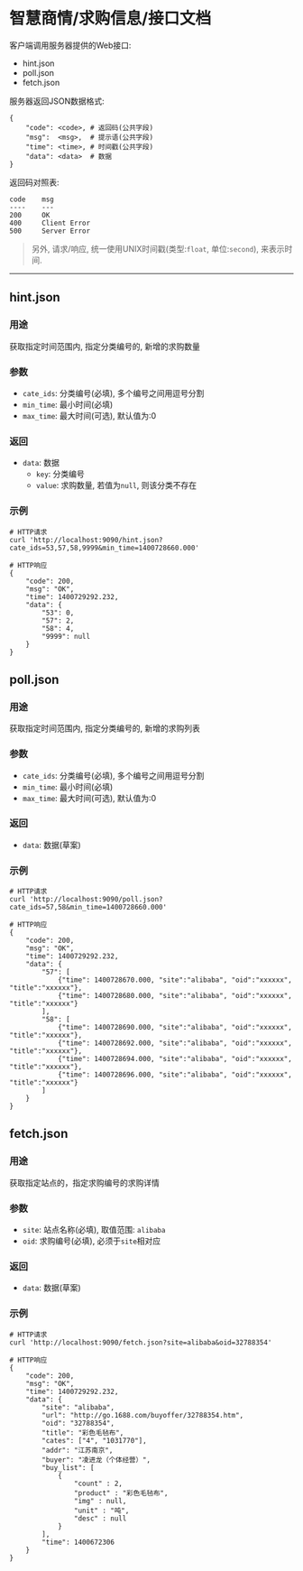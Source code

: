 # 智慧商情/求购信息/接口文档

客户端调用服务器提供的Web接口:

- hint.json
- poll.json
- fetch.json

服务器返回JSON数据格式:

    {
        "code": <code>, # 返回码(公共字段)
        "msg":  <msg>,  # 提示语(公共字段)
        "time": <time>, # 时间戳(公共字段)
        "data": <data>  # 数据
    }

返回码对照表:

    code    msg
    ----    ---
    200     OK
    400     Client Error
    500     Server Error

> 另外, 请求/响应, 统一使用UNIX时间戳(类型:`float`, 单位:`second`), 来表示时间.

----

## hint.json

### 用途

获取指定时间范围内, 指定分类编号的, 新增的求购数量

### 参数

- `cate_ids`: 分类编号(必填), 多个编号之间用逗号分割
- `min_time`: 最小时间(必填)
- `max_time`: 最大时间(可选), 默认值为:0

### 返回

- `data`: 数据
    - `key`: 分类编号
    - `value`: 求购数量, 若值为`null`, 则该分类不存在

### 示例


    # HTTP请求
    curl 'http://localhost:9090/hint.json?cate_ids=53,57,58,9999&min_time=1400728660.000'

    # HTTP响应
    {
        "code": 200,
        "msg": "OK",
        "time": 1400729292.232,
        "data": {
            "53": 0,
            "57": 2,
            "58": 4,
            "9999": null
        }
    }

## poll.json

### 用途

获取指定时间范围内, 指定分类编号的, 新增的求购列表

### 参数

- `cate_ids`: 分类编号(必填), 多个编号之间用逗号分割
- `min_time`: 最小时间(必填)
- `max_time`: 最大时间(可选), 默认值为:0

### 返回

- `data`: 数据(草案)

### 示例

    # HTTP请求
    curl 'http://localhost:9090/poll.json?cate_ids=57,58&min_time=1400728660.000'

    # HTTP响应
    {
        "code": 200,
        "msg": "OK",
        "time": 1400729292.232,
        "data": {
            "57": [
                {"time": 1400728670.000, "site":"alibaba", "oid":"xxxxxx", "title":"xxxxxx"},
                {"time": 1400728680.000, "site":"alibaba", "oid":"xxxxxx", "title":"xxxxxx"}
            ],
            "58": [
                {"time": 1400728690.000, "site":"alibaba", "oid":"xxxxxx", "title":"xxxxxx"},
                {"time": 1400728692.000, "site":"alibaba", "oid":"xxxxxx", "title":"xxxxxx"},
                {"time": 1400728694.000, "site":"alibaba", "oid":"xxxxxx", "title":"xxxxxx"},
                {"time": 1400728696.000, "site":"alibaba", "oid":"xxxxxx", "title":"xxxxxx"}
            ]
        }
    }

## fetch.json

### 用途

获取指定站点的，指定求购编号的求购详情

### 参数

- `site`: 站点名称(必填), 取值范围: `alibaba`
- `oid`: 求购编号(必填), 必须于`site`相对应

### 返回

- `data`: 数据(草案)

### 示例

    # HTTP请求
    curl 'http://localhost:9090/fetch.json?site=alibaba&oid=32788354'

    # HTTP响应
    {
        "code": 200,
        "msg": "OK",
        "time": 1400729292.232,
        "data": {
            "site": "alibaba",
            "url": "http://go.1688.com/buyoffer/32788354.htm",
            "oid": "32788354",
            "title": "彩色毛毡布",
            "cates": ["4", "1031770"],
            "addr": "江苏南京",
            "buyer": "凌进龙（个体经营）",
            "buy_list": [
                {
                    "count" : 2,
                    "product" : "彩色毛毡布",
                    "img" : null,
                    "unit" : "吨",
                    "desc" : null
                }
            ],
            "time": 1400672306
        }
    }

